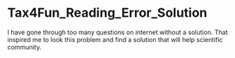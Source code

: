 # Tax4Fun_Reading_Error_Solution
I have gone through too many questions on internet without a solution. That inspired me to look this problem and find a solution that will help scientific community. 
